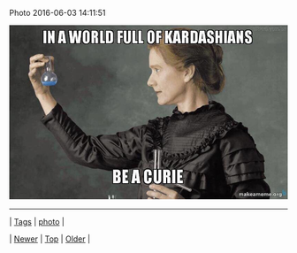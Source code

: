 <!--
title: Photo 2016-06-03 14
date: 2020-06-28T15:27:00.117Z
tags: photo
-->


Photo 2016-06-03 14:11:51

![](145355591854-0.jpg)

<!--BOTTOM-POST-NAVIGATION-->
---

| [Tags](tags.md) | [photo](tag-photo.md) |

| [Newer](145321348509.md) | [Top](index.md) | [Older](145509362689.md) |